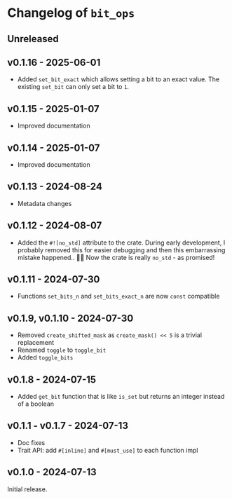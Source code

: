 # Changelog of `bit_ops`

## Unreleased

## v0.1.16 - 2025-06-01

- Added `set_bit_exact` which allows setting a bit to an exact value.
  The existing `set_bit` can only set a bit to `1`.

## v0.1.15 - 2025-01-07

- Improved documentation

## v0.1.14 - 2025-01-07

- Improved documentation

## v0.1.13 - 2024-08-24

- Metadata changes

## v0.1.12 - 2024-08-07

- Added the `#![no_std]` attribute to the crate. During early development, I
  probably removed this for easier debugging and then this embarrassing mistake
  happened.. 🤦😅  Now the crate is really `no_std` - as promised!

## v0.1.11 - 2024-07-30

- Functions `set_bits_n` and `set_bits_exact_n` are now `const` compatible

## v0.1.9, v0.1.10 - 2024-07-30

- Removed `create_shifted_mask` as `create_mask() << 5` is a trivial replacement
- Renamed `toggle` to `toggle_bit`
- Added `toggle_bits`

## v0.1.8 - 2024-07-15

- Added `get_bit` function that is like `is_set` but returns an integer instead
  of a boolean

## v0.1.1 - v0.1.7 - 2024-07-13

- Doc fixes
- Trait API: add `#[inline]` and `#[must_use]` to each function impl

## v0.1.0 - 2024-07-13

Initial release.
